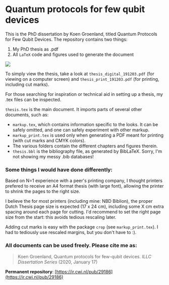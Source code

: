# Quantum protocols for few qubit devices

This is the PhD dissertation by Koen Groenland, titled Quantum Protocols for Few Qubit Devices. The repository contains two things:
1. My PhD thesis as .pdf
2. All `LaTeX` code and figures used to generate the document 

![](https://ir.cwi.nl/pub/29186/cover/thumb_256.jpg)


To simply view the thesis, take a look at 
`thesis_digital_191203.pdf` (for viewing on a computer screen) and `thesis_print_191203.pdf` (for printing, including cut marks).


For those searching for inspiration or technical aid in setting up a thesis, my .tex files can be inspected. 

`thesis.tex` is the main document. It imports parts of several other documents, such as:
- `markup.tex`, which contains information specific to the looks. It can be safely omitted, and one can safely experiment with other markup. 
- `markup_print.tex` is used only when generating a PDF meant for printing (with cut marks and CMYK colors). 
- The various folders contain the different chapters and figures therein. 
- `thesis.bbl` is the bibliography file, as generated by BibLaTeX. Sorry, I'm not showing my messy .bib databases! 

### Some things I would have done differently:
Based on N=1 experience with a peer's printing company, I thought printers prefered to receive an A4 format thesis (with large font), allowing the printer to shrink the pages to the right size. 
 
I believe the for most printers (including mine: NBD Biblion), the proper Dutch Thesis page size is expected (17 x 24 cm), including some X cm extra spacing around each page for cutting. I'd recommend to set the right page size from the start: this avoids tedious rescaling later. 

Adding cut marks is easy with the package `crop` (see `markup_print.tex`). I had to tediously use rescaled margins, but you don't have to :). 
 
 
 ### All documents can be used freely. Please cite me as: 
 
 > Koen Groenland, Quantum protocols for few-qubit devices. _ILLC Dissertation Series_ (2020, January 17)
 
 **Permanent repository**:  [https://ir.cwi.nl/pub/29186](https://ir.cwi.nl/pub/29186)

